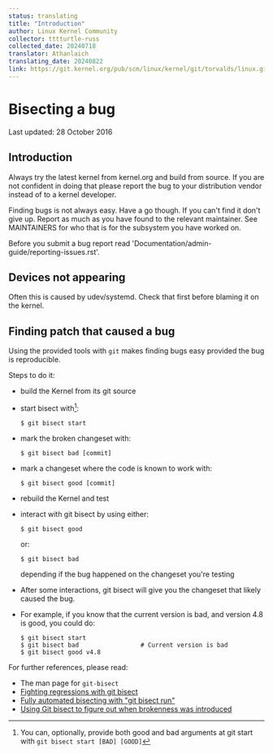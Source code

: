 ```yaml
---
status: translating
title: "Introduction"
author: Linux Kernel Community
collector: tttturtle-russ
collected_date: 20240718
translator: Athanlaich
translating_date: 20240822
link: https://git.kernel.org/pub/scm/linux/kernel/git/torvalds/linux.git/tree/Documentation/admin-guide/bug-bisect.rst
---
```


# Bisecting a bug

Last updated: 28 October 2016

## Introduction

Always try the latest kernel from kernel.org and build from source. If
you are not confident in doing that please report the bug to your
distribution vendor instead of to a kernel developer.

Finding bugs is not always easy. Have a go though. If you can\'t find it
don\'t give up. Report as much as you have found to the relevant
maintainer. See MAINTAINERS for who that is for the subsystem you have
worked on.

Before you submit a bug report read
\'Documentation/admin-guide/reporting-issues.rst\'.

## Devices not appearing

Often this is caused by udev/systemd. Check that first before blaming it
on the kernel.

## Finding patch that caused a bug

Using the provided tools with `git` makes finding bugs easy provided the
bug is reproducible.

Steps to do it:

-   build the Kernel from its git source

-   start bisect with[^1]:

        $ git bisect start

-   mark the broken changeset with:

        $ git bisect bad [commit]

-   mark a changeset where the code is known to work with:

        $ git bisect good [commit]

-   rebuild the Kernel and test

-   interact with git bisect by using either:

        $ git bisect good

    or:

        $ git bisect bad

    depending if the bug happened on the changeset you\'re testing

-   After some interactions, git bisect will give you the changeset that
    likely caused the bug.

-   For example, if you know that the current version is bad, and
    version 4.8 is good, you could do:

        $ git bisect start
        $ git bisect bad                 # Current version is bad
        $ git bisect good v4.8

For further references, please read:

-   The man page for `git-bisect`
-   [Fighting regressions with git
    bisect](https://www.kernel.org/pub/software/scm/git/docs/git-bisect-lk2009.html)
-   [Fully automated bisecting with \"git bisect
    run\"](https://lwn.net/Articles/317154)
-   [Using Git bisect to figure out when brokenness was
    introduced](http://webchick.net/node/99)

[^1]: You can, optionally, provide both good and bad arguments at git
    start with `git bisect start [BAD] [GOOD]`
